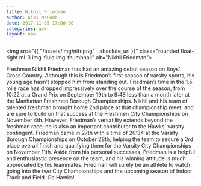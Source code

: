 ```yaml
---
title: Nikhil Friedman
author: Kiki McComb
date: 2017-11-05 17:00:00
categories: aow
layout: aow
---
```


<img src="{{ "/assets/img/nifr.png" | absolute_url }}" class="rounded float-right ml-3 img-fluid img-thumbnail" alt="Nikhil Friedman">

Freshman Nikhil Friedman has had an amazing debut season on Boys’ Cross Country. Although this is Friedman’s first season of varsity sports, his young age hasn’t stopped him from standing out. Friedman’s time in the 1.5 mile race has dropped impressively over the course of the season, from 10:22 at a Grand Prix on September 19th to 9:48 less than a month later at the Manhattan Freshmen Borough Championships. Nikhil and his team of talented freshman brought home 2nd place at that championship meet, and are sure to build on that success at the Freshmen City Championships on November 4th. However, Friedman’s versatility extends beyond the freshman race; he is also an important contributor to the Hawks’ varsity contingent. Friedman came in 27th with a time of 20:34 at the Varsity Borough Championships on October 28th, helping the team to secure a 3rd place overall finish and qualifying them for the Varsity City Championships on November 11th. Aside from his personal successes, Friedman is a helpful and enthusiastic presence on the team, and his winning attitude is much appreciated by his teammates. Friedman will surely be an athlete to watch going into the two City Championships and the upcoming season of Indoor Track and Field. Go Hawks!
